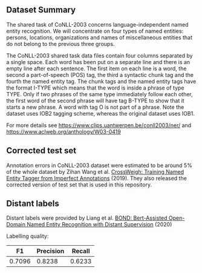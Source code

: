 ## Dataset Summary

The shared task of CoNLL-2003 concerns language-independent named entity recognition. We will concentrate on four types of named entities: persons, locations, organizations and names of miscellaneous entities that do not belong to the previous three groups.

The CoNLL-2003 shared task data files contain four columns separated by a single space. Each word has been put on a separate line and there is an empty line after each sentence. The first item on each line is a word, the second a part-of-speech (POS) tag, the third a syntactic chunk tag and the fourth the named entity tag. The chunk tags and the named entity tags have the format I-TYPE which means that the word is inside a phrase of type TYPE. Only if two phrases of the same type immediately follow each other, the first word of the second phrase will have tag B-TYPE to show that it starts a new phrase. A word with tag O is not part of a phrase. Note the dataset uses IOB2 tagging scheme, whereas the original dataset uses IOB1.

For more details see https://www.clips.uantwerpen.be/conll2003/ner/ and https://www.aclweb.org/anthology/W03-0419

## Corrected test set

Annotation errors in CoNLL-2003 dataset were estimated to be around 5% of the whole dataset by Zihan Wang et al. [CrossWeigh: Training Named Entity Tagger from Imperfect Annotations](https://arxiv.org/abs/1909.01441) (2019). They also released the corrected version of test set that is used in this repository.

## Distant labels

Distant labels were provided by Liang et al. [BOND: Bert-Assisted Open-Domain Named Entity Recognition with Distant Supervision](https://arxiv.org/abs/2006.15509) (2020)

Labelling quality:

| F1     | Precision | Recall | 
|--------|-----------|--------|
| 0.7096 | 0.8238    | 0.6233 |
